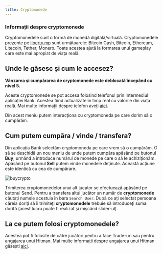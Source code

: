 ```yaml
---
title: Cryptomonede
---
```


### Informații despre cryptomonede

 Cryptomonedele sunt o formă de monedă digitală/virtuală. Cryptomonedele prezente pe [liberty.mp](https://ucp.liberty.mp/) sunt următoarele: Bitcoin Cash, Bitcoin, Ethereum, Litecoin, Tether, Monero. Toate acestea ajută la formarea unui gameplay care este mai apropiat de viața reală.

 ## Unde le găsesc și cum le accesez?

**Vânzarea și cumpărarea de cryptomonede este deblocată începând cu nivel 5.**

 Aceste cryptomonede se pot accesa folosind telefonul prin intermediul aplicației Bank. Acestea fiind actualizate în timp real cu valorile din viața reală. Mai multe informații despre telefon aveți [aici](../general/phone.md).

 Din acest meniu putem interacționa cu cryptomoneda pe care dorim să o cumpărăm.

  ## Cum putem cumpăra / vinde / transfera?

  Din aplicația Bank selectăm cryptomoneda pe care vrem să o cumpărăm. O să se deschidă un nou meniu de unde putem cumpăra apăsând pe butonul **Buy**, urmând a introduce numărul de monede pe care o să le achiziționăm. Apăsând pe butonul **Sell** putem vinde monedele deținute. Această acțiune este identică cu cea de cumpărare.

   <Image src="https://i.imgur.com/dm8cs5n.png" alt="buycrypto" />

  Trimiterea cryptomonedelor unui alt jucator se efectuează apăsând pe butonul Send. Pentru a transfera altui jucător un număr de **cryptomonede** căutați numele acestuia în bara `Search User`. După ce ați selectat persoana căreia doriți să îi trimiteți **cryptomonedele** trebuie să introduceți suma dorită (acest lucru poate fi realizat și mișcând slider-ul).

  ## La ce putem folosi cryptomonedele?

  Acestea pot fi folosite de către jucători pentru a face Trade-uri sau pentru angajarea unui Hitman. Mai multe informații despre angajarea unui Hitman găsești [aici](../factions/hitman.md).
